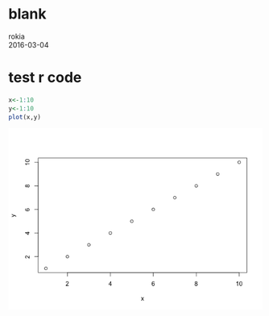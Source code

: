 # blank
rokia  
2016-03-04  

# test r code


```r
x<-1:10
y<-1:10
plot(x,y)
```

![](2016-03-23-testblog_files/figure-html/unnamed-chunk-1-1.png)


